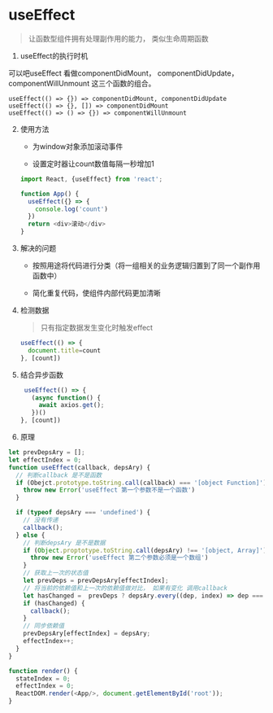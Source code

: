 # useEffect

> 让函数型组件拥有处理副作用的能力， 类似生命周期函数

1. useEffect的执行时机

可以吧useEffect 看做componentDidMount， componentDidUpdate， componentWillUnmount 这三个函数的组合。

```
useEffect(() => {}) => componentDidMount, componentDidUpdate
useEffect(() => {}, []) => componentDidMount
useEffect(() => () => {}) => componentWillUnmount
```

2. 使用方法

    * 为window对象添加滚动事件

    * 设置定时器让count数值每隔一秒增加1

    ```js
    import React, {useEffect} from 'react';

    function App() {
      useEffect({} => {
        console.log('count')
      })
      return <div>滚动</div>
    }
    
    ```

3. 解决的问题


    * 按照用途将代码进行分类（将一组相关的业务逻辑归置到了同一个副作用函数中）

    * 简化重复代码，使组件内部代码更加清晰

4. 检测数据

    > 只有指定数据发生变化时触发effect

    ```js
    useEffect(() => {
      document.title=count
    }, [count])
    ```

5. 结合异步函数

    ```js
     useEffect(() => {
       (async function() {
         await axios.get();
       })()
    }, [count])
    ```

6. 原理

```js
let prevDepsAry = [];
let effectIndex = 0;
function useEffect(callback, depsAry) {
  // 判断callback 是不是函数
  if (Obejct.prototype.toString.call(callback) === '[object Function]')  {
    throw new Error('useEffect 第一个参数不是一个函数')
  }

  if (typeof depsAry === 'undefined') {
    // 没有传递
    callback();
  } else {
    // 判断depsAry 是不是数据
    if (Object.proptotype.toString.call(depsAry) !== '[object, Array]')  {
      throw new Error('useEffect 第二个参数必须是一个数组')
    }
    // 获取上一次的状态值
    let prevDeps = prevDepsAry[effectIndex];
    // 将当前的依赖值和上一次的依赖值做对比， 如果有变化 调用callback
    let hasChanged =  prevDeps ? depsAry.every((dep, index) => dep === prevDeps[index]) === false : true;
    if (hasChanged) {
      callback();
    }
    // 同步依赖值
    prevDepsAry[effectIndex] = depsAry;
    effectIndex++;
  }
}

function render() {
  stateIndex = 0;
  effectIndex = 0;
  ReactDOM.render(<App/>, document.getElementById('root'));
}


```




